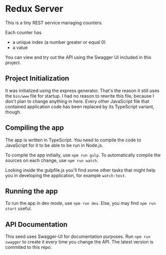 # Redux Server

This is a tiny REST service managing counters.

Each counter has
- a unique index (a number greater or equal 0)
- a value

You can view and try out the API using the Swagger UI
included in this project.

## Project Initialization

It was initialized using the express generator. That's the
reason it still uses the `bin/www` file for startup. I had
no reason to rewrite this file, because I don't plan to 
change anything in here. Every other JavaScript file that
contained application code has been replaced by its
TypeScript variant, though.

## Compiling the app

The app is written in TypeScript. You need to compile
the code to JavaScript for it to be able to be run
in Node.js.

To compile the app initially, use `npm run gulp`.
To automatically compile the sources on each 
change, use `npm run watch`.

Looking inside the gulpfile.js you'll find some other
tasks that might help you in developing the application,
for example `watch:test`.

## Running the app

To run the app in dev mode, use `npm run dev`. Else,
you may find `npm run start` useful.

## API Documentation

This seed uses Swagger-UI for documentation purposes.
Run `npm run swagger` to create it every time you change
the API. The latest version is commited to this repo.
